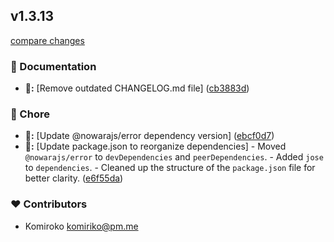 
## v1.3.13

[compare changes](https://github.com/NowaraJS/elysia-jwt/compare/v1.3.12...v1.3.13)

### 📖 Documentation

- **📖:** [Remove outdated CHANGELOG.md file] ([cb3883d](https://github.com/NowaraJS/elysia-jwt/commit/cb3883d))

### 🦉 Chore

- **🦉:** [Update @nowarajs/error dependency version] ([ebcf0d7](https://github.com/NowaraJS/elysia-jwt/commit/ebcf0d7))
- **🦉:** [Update package.json to reorganize dependencies] - Moved `@nowarajs/error` to `devDependencies` and `peerDependencies`. - Added `jose` to `dependencies`. - Cleaned up the structure of the `package.json` file for better clarity. ([e6f55da](https://github.com/NowaraJS/elysia-jwt/commit/e6f55da))

### ❤️ Contributors

- Komiroko <komiriko@pm.me>

